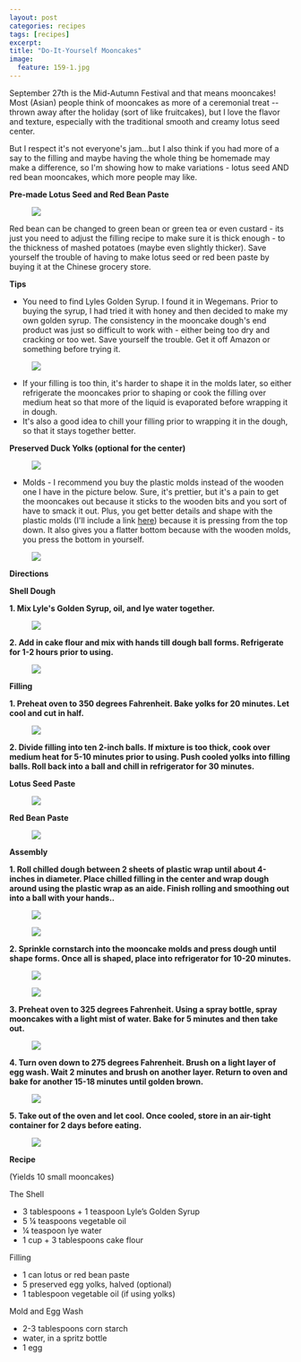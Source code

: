 ```yaml
---
layout: post
categories: recipes
tags: [recipes]
excerpt: 
title: "Do-It-Yourself Mooncakes"
image:
  feature: 159-1.jpg
---
```


September 27th is the Mid-Autumn Festival and that means mooncakes!  Most (Asian) people think of mooncakes as more of a ceremonial treat -- thrown away after the holiday (sort of like fruitcakes), but I love the flavor and texture, especially with the traditional smooth and creamy lotus seed center.

But I respect it's not everyone's jam...but I also think if you had more of a say to the filling and maybe having the whole thing be homemade may make a difference, so I'm showing how to make variations - lotus seed AND red bean mooncakes, which more people may like.  

__Pre-made Lotus Seed and Red Bean Paste__

<figure> <img src='/images/159-7.jpg'> </figure>

Red bean can be changed to green bean or green tea or even custard - its just you need to adjust the filling recipe to make sure it is thick enough - to the thickness of mashed potatoes (maybe even slightly thicker).  Save yourself the trouble of having to make lotus seed or red been paste by buying it at the Chinese grocery store. 


__Tips__
- You need to find Lyles Golden Syrup.  I found it in Wegemans. Prior to buying the syrup, I had tried it with honey and then decided to make my own golden syrup.  The consistency in the mooncake dough's end product was just so difficult to work with - either being too dry and cracking or too wet.  Save yourself the trouble. Get it off Amazon or something before trying it.

<figure> <img src='/images/159-2.jpg'> </figure>

- If your filling is too thin, it's harder to shape it in the molds later, so either refrigerate the mooncakes prior to shaping or cook the filling over medium heat so that more of the liquid is evaporated before wrapping it in dough.
- It's also a good idea to chill your filling prior to wrapping it in the dough, so that it stays together better.

__Preserved Duck Yolks (optional for the center)__

<figure> <img src='/images/159-3.jpg'> </figure>

- Molds - I recommend you buy the plastic molds instead of the wooden one I have in the picture below.  Sure, it's prettier, but it's a pain to get the mooncakes out because it sticks to the wooden bits and you sort of have to smack it out.  Plus, you get better details and shape with the plastic molds (I'll include a link [here](http://smile.amazon.com/Mid-Autumn-Festival-Hand-Pressure-Mould-Pattern/dp/B00KKC0QRU/ref=sr_1_1?ie=UTF8&qid=1443105841&sr=8-1&keywords=mooncake+molds)) because it is pressing from the top down.  It also gives you a flatter bottom because with the wooden molds, you press the bottom in yourself.

<figure> <img src='/images/159-17.jpg'> </figure>

__Directions__

__Shell Dough__

__1. Mix Lyle's Golden Syrup, oil, and lye water together.__

<figure> <img src='/images/159-4.jpg'> </figure>

__2. Add in cake flour and mix with hands till dough ball forms. Refrigerate for 1-2 hours prior to using.__

<figure> <img src='/images/159-5.jpg'> </figure>


__Filling__

__1. Preheat oven to 350 degrees Fahrenheit. Bake yolks for 20 minutes.  Let cool and cut in half.__

<figure> <img src='/images/159-6.jpg'> </figure>

__2. Divide filling into ten 2-inch balls.  If mixture is too thick, cook over medium heat for 5-10 minutes prior to using. Push cooled yolks into filling balls.  Roll  back into a ball and chill in refrigerator for 30 minutes.__

__Lotus Seed Paste__

<figure> <img src='/images/159-8.jpg'> </figure>

__Red Bean Paste__

<figure> <img src='/images/159-9.jpg'> </figure>

__Assembly__

__1. Roll chilled dough between 2 sheets of plastic wrap until about 4-inches in diameter.  Place chilled filling in the center and wrap dough around using the plastic wrap as an aide.  Finish rolling and smoothing out into a ball with your hands..__

<figure> <img src='/images/159-10.jpg'> </figure>

<figure> <img src='/images/159-11.jpg'> </figure>

__2. Sprinkle  cornstarch into the mooncake molds and press dough until shape forms.  Once all is shaped, place into refrigerator for 10-20 minutes.__

<figure> <img src='/images/159-12.jpg'> </figure>

<figure> <img src='/images/159-13.jpg'> </figure>

__3. Preheat oven to 325 degrees Fahrenheit.  Using a spray bottle, spray mooncakes with a light mist of water.  Bake for 5 minutes and then take out.__  

<figure> <img src='/images/159-14.jpg'> </figure>

__4. Turn oven down to 275 degrees Fahrenheit.  Brush on a light layer of egg wash.  Wait 2 minutes and brush on another layer.  Return to oven and bake for another 15-18 minutes until golden brown.__

<figure> <img src='/images/159-15.jpg'> </figure>

__5. Take out of the oven and let cool.  Once cooled, store in an air-tight container for 2 days before eating.__

<figure> <img src='/images/159-16.jpg'> </figure>


<section class='recipe'>
<p><strong>Recipe</strong></p>

<p>(Yields 10 small mooncakes)</p>

<p>The Shell</p>

<ul><li>3 tablespoons + 1 teaspoon Lyle’s Golden Syrup</li><li>5 ¼ teaspoons vegetable oil</li><li>¼ teaspoon lye water</li><li>1 cup + 3 tablespoons cake flour</li></ul>

<p>Filling</p>

<ul><li>1 can lotus or red bean paste  </li><li>5 preserved egg yolks, halved (optional)</li><li>1 tablespoon vegetable oil (if using yolks)</li></ul>

<p>Mold and Egg Wash</p>

<ul><li>2-3 tablespoons corn starch</li><li>water, in a spritz bottle</li><li>1 egg </li></ul></section>
